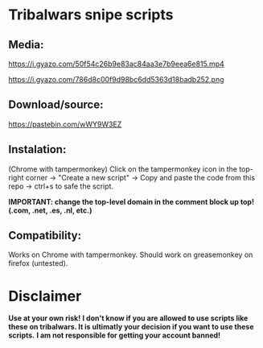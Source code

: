 # Tribalwars snipe scripts

## Media:
https://i.gyazo.com/50f54c26b9e83ac84aa3e7b9eea6e815.mp4

https://i.gyazo.com/786d8c00f9d98bc6dd5363d18badb252.png

## Download/source:
https://pastebin.com/wWY9W3EZ

## Instalation:
(Chrome with tampermonkey)
Click on the tampermonkey icon in the top-right corner -> "Create a new script" -> Copy and paste the code from this repo -> ctrl+s to safe the script.

**IMPORTANT: change the top-level domain in the comment block up top! (.com, .net, .es, .nl, etc.)**

## Compatibility:
Works on Chrome with tampermonkey.
Should work on greasemonkey on firefox (untested).

# Disclaimer
**Use at your own risk!**
**I don't know if you are allowed to use scripts like these on tribalwars. It is ultimatly your decision if you want to use these scripts.**
**I am not responsible for getting your account banned!**
